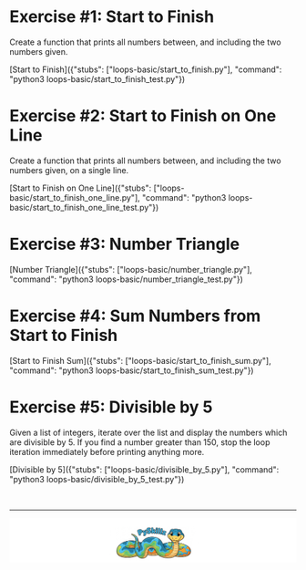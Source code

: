 # Exercise #1: Start to Finish

Create a function that prints all numbers between, and including the two numbers given.

[Start to Finish]({"stubs": ["loops-basic/start_to_finish.py"], "command": "python3 loops-basic/start_to_finish_test.py"})


# Exercise #2: Start to Finish on One Line

Create a function that prints all numbers between, and including the two numbers given, on a single line.

[Start to Finish on One Line]({"stubs": ["loops-basic/start_to_finish_one_line.py"], "command": "python3 loops-basic/start_to_finish_one_line_test.py"})


# Exercise #3: Number Triangle


[Number Triangle]({"stubs": ["loops-basic/number_triangle.py"], "command": "python3 loops-basic/number_triangle_test.py"})


# Exercise #4: Sum Numbers from Start to Finish


[Start to Finish Sum]({"stubs": ["loops-basic/start_to_finish_sum.py"], "command": "python3 loops-basic/start_to_finish_sum_test.py"})


# Exercise #5: Divisible by 5

 Given a list of integers, iterate over the list and display the numbers which are divisible by 5. If you find a number greater than 150, stop the loop iteration immediately before printing anything more.

[Divisible by 5]({"stubs": ["loops-basic/divisible_by_5.py"], "command": "python3 loops-basic/divisible_by_5_test.py"})

<BR>

************

[![PySkillz Home](../graphics/PySkillzFooter.png)](https://www.codingame.com/profile/2df7157da821f39bbf6b36efae1568142907334/playgrounds)

